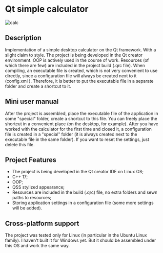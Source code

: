 # Qt simple calculator
![calc](https://github.com/ArtyomPospelov/Qt-simple-calculator/assets/44723015/199a2df5-4816-4cbe-bfa9-b022527626c1)
## Description
Implementation of a simple desktop calculator on the Qt framework. With a slight claim to style.
The project is being developed in the Qt creator environment. OOP is actively used in the course of work. Resources (of which there are few) are included in the project build (.qrc file). When compiling, an executable file is created, which is not very convenient to use directly, since a configuration file will always be created next to it (config.xml ). Therefore, it is better to put the executable file in a separate folder and create a shortcut to it.
## Mini user manual
After the project is assembled, place the executable file of the application in some "special" folder, create a shortcut to this file. You can freely place the shortcut in a convenient place (on the desktop, for example). After you have worked with the calculator for the first time and closed it, a configuration file is created in a "special" folder (it is always created next to the executable file in the same folder). If you want to reset the settings, just delete this file.
## Project Features
* The project is being developed in the Qt creator IDE on Linux OS;
* C++ 17;
* OOP;
* QSS stylized appearance;
* Resources are included in the build (.qrc) file, no extra folders and sewn paths to resources;
* Storing application settings in a configuration file (some more settings will be added).
## Cross-platform support
The project was tested only for Linux (in particular in the Ubuntu Linux family). I haven't built it for Windows yet. But it should be assembled under this OS and work the same way.
